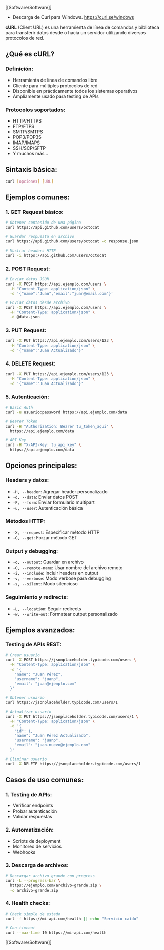 [[Software/Software]]

- Descarga de Curl para Windows.
	https://curl.se/windows

**cURL** (Client URL) es una herramienta de línea de comandos y biblioteca para transferir datos desde o hacia un servidor utilizando diversos protocolos de red.

## ¿Qué es cURL?

### **Definición:**

- Herramienta de línea de comandos libre
- Cliente para múltiples protocolos de red
- Disponible en prácticamente todos los sistemas operativos
- Ampliamente usado para testing de APIs

### **Protocolos soportados:**

- HTTP/HTTPS
- FTP/FTPS
- SMTP/SMTPS
- POP3/POP3S
- IMAP/IMAPS
- SSH/SCP/SFTP
- Y muchos más...

## Sintaxis básica:

```bash
curl [opciones] [URL]
```

## Ejemplos comunes:

### **1. GET Request básico:**

```bash
# Obtener contenido de una página
curl https://api.github.com/users/octocat

# Guardar respuesta en archivo
curl https://api.github.com/users/octocat -o response.json

# Mostrar headers HTTP
curl -i https://api.github.com/users/octocat
```

### **2. POST Request:**

```bash
# Enviar datos JSON
curl -X POST https://api.ejemplo.com/users \
  -H "Content-Type: application/json" \
  -d '{"name":"Juan","email":"juan@email.com"}'

# Enviar datos desde archivo
curl -X POST https://api.ejemplo.com/users \
  -H "Content-Type: application/json" \
  -d @data.json
```

### **3. PUT Request:**

```bash
curl -X PUT https://api.ejemplo.com/users/123 \
  -H "Content-Type: application/json" \
  -d '{"name":"Juan Actualizado"}'
```

### **4. DELETE Request:**

```bash
curl -X PUT https://api.ejemplo.com/users/123 \
  -H "Content-Type: application/json" \
  -d '{"name":"Juan Actualizado"}'
```

### **5. Autenticación:**

```bash
# Basic Auth
curl -u usuario:password https://api.ejemplo.com/data

# Bearer Token
curl -H "Authorization: Bearer tu_token_aqui" \
  https://api.ejemplo.com/data

# API Key
curl -H "X-API-Key: tu_api_key" \
  https://api.ejemplo.com/data
```

## Opciones principales:

### **Headers y datos:**

- `-H, --header`: Agregar header personalizado
- `-d, --data`: Enviar datos POST
- `-F, --form`: Enviar formulario multipart
- `-u, --user`: Autenticación básica

### **Métodos HTTP:**

- `-X, --request`: Especificar método HTTP
- `-G, --get`: Forzar método GET

### **Output y debugging:**

- `-o, --output`: Guardar en archivo
- `-O, --remote-name`: Usar nombre del archivo remoto
- `-i, --include`: Incluir headers en output
- `-v, --verbose`: Modo verbose para debugging
- `-s, --silent`: Modo silencioso

### **Seguimiento y redirects:**

- `-L, --location`: Seguir redirects
- `-w, --write-out`: Formatear output personalizado

## Ejemplos avanzados:

### **Testing de APIs REST:**

```bash
# Crear usuario
curl -X POST https://jsonplaceholder.typicode.com/users \
  -H "Content-Type: application/json" \
  -d '{
    "name": "Juan Pérez",
    "username": "juanp",
    "email": "juan@ejemplo.com"
  }'

# Obtener usuario
curl https://jsonplaceholder.typicode.com/users/1

# Actualizar usuario
curl -X PUT https://jsonplaceholder.typicode.com/users/1 \
  -H "Content-Type: application/json" \
  -d '{
    "id": 1,
    "name": "Juan Pérez Actualizado",
    "username": "juanp",
    "email": "juan.nuevo@ejemplo.com"
  }'

# Eliminar usuario
curl -X DELETE https://jsonplaceholder.typicode.com/users/1
```

## Casos de uso comunes:

### **1. Testing de APIs:**

- Verificar endpoints
- Probar autenticación
- Validar respuestas

### **2. Automatización:**

- Scripts de deployment
- Monitoreo de servicios
- Webhooks

### **3. Descarga de archivos:**

```bash
# Descargar archivo grande con progress
curl -L --progress-bar \
  https://ejemplo.com/archivo-grande.zip \
  -o archivo-grande.zip
```

### **4. Health checks:**

```bash
# Check simple de estado
curl -f https://mi-api.com/health || echo "Servicio caído"

# Con timeout
curl --max-time 10 https://mi-api.com/health
```

[[Software/Software]]